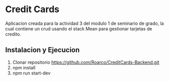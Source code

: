 # Credit Cards
Aplicacion creada para la actividad 3 del modulo 1 de seminario de grado, la cual contiene un crud usando el stack Mean para gestionar tarjetas de credito.

## Instalacion y Ejecucion
1. Clonar repositorio https://github.com/Roarco/CreditCards-Backend.git
2. npm install
3. npm run start-dev